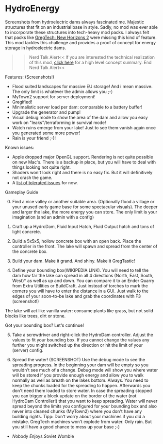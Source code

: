# HydroEnergy

Screenshots from hydroelectric dams always fascinated me. Majestic structures that fit on an industrial base in style. Sadly, no mod was ever able to incorporate these structures into tech-heavy mod packs. I always felt that packs like [GregTech: New Horizons 2](https://www.curseforge.com/minecraft/modpacks/gt-new-horizons) were missing this kind of feature. This mod tackles this challenge and provides a proof of concept for energy storage in hydroelectric dams.

>>Nerd Talk Alert<<
If you are interested the technical realization of this mod, [click here](https://github.com/SinTh0r4s/HydroEnergy/blob/master/docs/overview.md) for a high level concept summary.
>>End Nerd Talk Alert<<


Features: (Screenshots!)
* Flood suited landscapes for massive EU storage! And i mean massive. The only limit is whatever the admin allows you ;-)
* MyTown2 support for server deployment!
* Gregified!
* Minimalistic server load per dam: comparable to a battery buffer!
* Upgrade the generator and pump!
* Visual debug mode to show the area of the dam and allow you easy work on "leaks"/terraforming in survival mode!
* Watch ruins emerge from your lake! Just to see them vanish again once you generated some more power!
* Rain is your friend ;-)!

Known issues:
- Apple dropped major OpenGL support. Rendering is not quite possible on new Mac's. There is a backup in place, but you will have to deal with things looking not quite right.
- Shaders won't look right and there is no easy fix. But it will definitively not crash the game.
- A [list of tolerated issues](https://github.com/SinTh0r4s/HydroEnergy/issues/16) for now.


Gameplay Guide

0. Find a nice valley or another suitable area. (Optionally flood a village or your unused early game base for some spectacular visuals). The deeper and larger the lake, the more energy you can store. The only limit is your imagination (and an admin with a config)

1. Craft up a HydroDam, Fluid Input Hatch, Fluid Output hatch and tons of light concrete.

2. Build a 5x5x5, hollow concrete box with an open back. Place the controller in the front. The lake will spawn and spread from the center of the concrete box.

3. Build your dam. Make it grand. And shiny. Make it GregTastic!

4. Define your bounding box(WIKIPEDIA LINK). You will need to tell the dam how far the lake can spread in all 4 directions (North, East, South, West)* as well as up and down. You can compare it to an Ender Quarry from Extra Utilities or BuildCraft. Just instead of torches to mark the corners you will have to enter the distance in a GUI. Just walk to the edges of your soon-to-be lake and grab the coordinates with F3 (screenshot!)

The lake will act like vanilla water: consume plants like grass, but not solid blocks like trees, dirt or stone.

Got your bounding box? Let's continue!

5. Take a screwdriver and right-click the HydroDam controller. Adjust the values to fit your bounding box. If you cannot change the values any further you might switched up the direction or hit the limit of your (server) config.

6. Spread the water! (SCREENSHOT) Use the debug mode to see the spreading progress. In the beginning your dam will be empty so you wouldn't see much of a change. Debug mode will show you where water will be stored if you provide enough energy and allow you to walk normally as well as breath on the lakes bottom. Always. You need to keep the chunks loaded for the spreading to happen. Afterwards you don't need them loaded to store water. In case the spreading stopped you can trigger a block update on the border of the water (not HydroDam Controller!) that you want to keep spreading. Water will never spread beyond the limits you configured for your bounding box and also never into cleaned chunks (MyTown2) where you don't have any building rights.
Tipp: Don't worry about your machines if you did a mistake. GregTech machines won't explode from water. Only rain. But you still have a good chance to mess up your base ;-)


* *N*obody *E*njoys *S*oviet *W*omble
